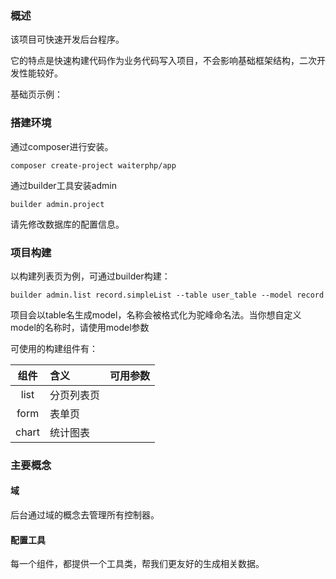 ### 概述
该项目可快速开发后台程序。

它的特点是快速构建代码作为业务代码写入项目，不会影响基础框架结构，二次开发性能较好。

基础页示例：



### 搭建环境

通过composer进行安装。
```$xslt
composer create-project waiterphp/app
```
通过builder工具安装admin
```
builder admin.project
```
请先修改数据库的配置信息。


### 项目构建
以构建列表页为例，可通过builder构建：

```
builder admin.list record.simpleList --table user_table --model record
```
项目会以table名生成model，名称会被格式化为驼峰命名法。当你想自定义model的名称时，请使用model参数

可使用的构建组件有：

|组件|含义|可用参数|
|:--:|:--|:--|
|list|分页列表页||
|form|表单页||
|chart|统计图表||

### 主要概念

#### 域
后台通过域的概念去管理所有控制器。

#### 配置工具
每一个组件，都提供一个工具类，帮我们更友好的生成相关数据。

